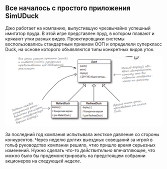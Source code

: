##  Все началось с простого приложения SimUDuck

Джо  работает на компанию, выпустившую чрезвычайно успешный имитатор пруда. В этой игре представлен пруд, в котором плавают и крякают утки разных  видов. Проектировщики системы воспользовались стандартным приемом ООП и определели  суперкласс Duck, на основе которого объявляются типы конкретных видов уток.

![kartinka1](https://github.com/dvoryadkin98/hello-world/blob/master/images/%D0%A1%D0%BD%D0%B8%D0%BC%D0%BE%D0%BA.PNG?raw=true)

За последний год компания испытывала жесткое давление со стороны конкурентов. Через неделю долгих выездных совещаний за игрой в гольф руководство компании решило, чтио пришло время серьезных изменений. Нужно сделать что-то *действительно* впечатляющее, что можно было бы продемонстрировать на предстоящем собрании акционеров на *следующей неделе*.
